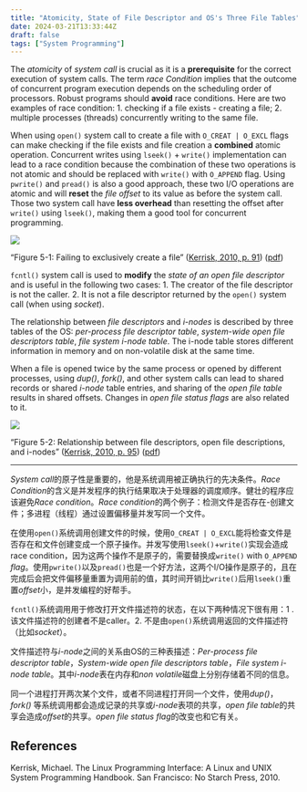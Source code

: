 ```yaml
---
title: "Atomicity, State of File Descriptor and OS's Three File Tables"
date: 2024-03-21T13:33:44Z
draft: false
tags: ["System Programming"]
---
```


The *atomicity* of *system call* is crucial as it is a **prerequisite** for the correct execution of system calls. The term *race Condition* implies that the outcome of concurrent program execution depends on the scheduling order of processors. Robust programs should **avoid** race conditions. Here are two examples of race condition: 1. checking if a file exists - creating a file; 2. multiple processes (threads) concurrently writing to the same file.

When using `open()` system call to create a file with `O_CREAT | O_EXCL` flags can make checking if the file exists and file creation a **combined** atomic operation. Concurrent writes using `lseek()` + `write()` implementation can lead to a race condition because the combination of these two operations is not atomic and should be replaced with `write()` with `O_APPEND` flag. Using `pwrite()` and `pread()` is also a good approach, these two I/O operations are atomic and will **reset** the *file offset* to its value as before the system call. Those two system call have **less overhead** than resetting the offset after `write()` using `lseek()`, making them a good tool for concurrent programming.

<!-- {{ $image := .Resources.Get "image.png" }} -->
![](/image.png)

“Figure 5-1: Failing to exclusively create a file” ([Kerrisk, 2010, p. 91](zotero://select/library/items/CW77TP4Y)) ([pdf](zotero://open-pdf/library/items/P9T2JPZU?page=135&annotation=B92C6YQB))

`fcntl()` system call is used to **modify** the *state of an open file descriptor* and is useful in the following two cases: 1. The creator of the file descriptor is not the caller. 2. It is not a file descriptor returned by the `open()` system call (when using *socket*).

The relationship between *file descriptors* and *i-nodes* is described by three tables of the OS: *per-process file descriptor table*, *system-wide open file descriptors table*, *file system i-node table*. The i-node table stores different information in memory and on non-volatile disk at the same time.

<!-- {{ $image := .Resources.Get "image-1.png" }} -->

When a file is opened twice by the same process or opened by different processes, using *dup()*, *fork()*, and other system calls can lead to shared records or shared *i-node* table entries, and sharing of the *open file table* results in shared offsets. Changes in *open file status flags* are also related to it.

![](/image-1.png)

“Figure 5-2: Relationship between file descriptors, open file descriptions, and i-nodes” ([Kerrisk, 2010, p. 95](zotero://select/library/items/CW77TP4Y)) ([pdf](zotero://open-pdf/library/items/P9T2JPZU?page=139&annotation=RERAJWTE))

---

*System call*的原子性是重要的，他是系统调用被正确执行的先决条件。*Race Condition*的含义是并发程序的执行结果取决于处理器的调度顺序。健壮的程序应该避免*Race condition*。*Race condition*的两个例子：检测文件是否存在-创建文件；多进程（线程）通过设置偏移量并发写同一个文件。

在使用`open()`系统调用创建文件的时候，使用`O_CREAT | O_EXCL`能将检查文件是否存在和文件创建变成一个原子操作。并发写使用`lseek()`+`write()`实现会造成race condition，因为这两个操作不是原子的，需要替换成`write()` with `O_APPEND` *flag*。使用`pwrite()`以及`pread()`也是一个好方法，这两个I/O操作是原子的，且在完成后会把文件偏移量重置为调用前的值，其时间开销比`write()`后用`lseek()`重置*offset*小，是并发编程的好帮手。

`fcntl()`系统调用用于修改打开文件描述符的状态，在以下两种情况下很有用：1    . 该文件描述符的创建者不是caller。2. 不是由`open()`系统调用返回的文件描述符（比如*socket*）。

文件描述符与*i-node*之间的关系由OS的三种表描述：*Per-process file descriptor table*，*System-wide open file descriptors table*，*File system i-node table*。其中*i-node*表在内存和*non volatile*磁盘上分别存储着不同的信息。

同一个进程打开两次某个文件，或者不同进程打开同一个文件，使用*dup()*，*fork()* 等系统调用都会造成记录的共享或*i-node*表项的共享，*open file table*的共享会造成*offset*的共享。*open file status flag*的改变也和它有关。

## References

Kerrisk, Michael. The Linux Programming Interface: A Linux and UNIX System Programming Handbook. San Francisco: No Starch Press, 2010.
